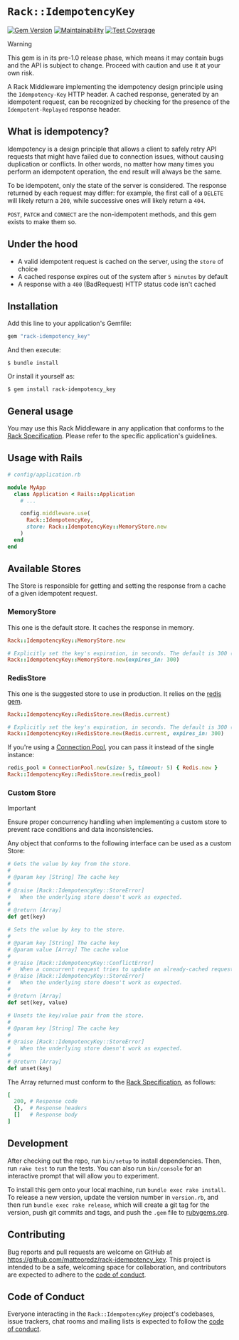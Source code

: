 # `Rack::IdempotencyKey`

[![Gem Version](https://badge.fury.io/rb/rack-idempotency_key.svg)](https://badge.fury.io/rb/rack-idempotency_key) [![Maintainability](https://api.codeclimate.com/v1/badges/26b3ad3d3af3b2377037/maintainability)](https://codeclimate.com/github/matteoredz/rack-idempotency_key/maintainability) [![Test Coverage](https://api.codeclimate.com/v1/badges/26b3ad3d3af3b2377037/test_coverage)](https://codeclimate.com/github/matteoredz/rack-idempotency_key/test_coverage)

> [!WARNING]
> This gem is in its pre-1.0 release phase, which means it may contain bugs and the API is subject to change.
> Proceed with caution and use it at your own risk.

A Rack Middleware implementing the idempotency design principle using the `Idempotency-Key` HTTP header. A cached response, generated by an idempotent request, can be recognized by checking for the presence of the `Idempotent-Replayed` response header.

## What is idempotency?

Idempotency is a design principle that allows a client to safely retry API requests that might have failed due to connection issues, without causing duplication or conflicts. In other words, no matter how many times you perform an idempotent operation, the end result will always be the same.

To be idempotent, only the state of the server is considered. The response returned by each request may differ: for example, the first call of a `DELETE` will likely return a `200`, while successive ones will likely return a `404`.

`POST`, `PATCH` and `CONNECT` are the non-idempotent methods, and this gem exists to make them so.

## Under the hood

- A valid idempotent request is cached on the server, using the `store` of choice
- A cached response expires out of the system after `5 minutes` by default
- A response with a `400` (BadRequest) HTTP status code isn't cached

## Installation

Add this line to your application's Gemfile:

```ruby
gem "rack-idempotency_key"
```

And then execute:

    $ bundle install

Or install it yourself as:

    $ gem install rack-idempotency_key

## General usage

You may use this Rack Middleware in any application that conforms to the [Rack Specification](https://github.com/rack/rack/blob/main/SPEC.rdoc). Please refer to the specific application's guidelines.

## Usage with Rails

```ruby
# config/application.rb

module MyApp
  class Application < Rails::Application
    # ...

    config.middleware.use(
      Rack::IdempotencyKey,
      store: Rack::IdempotencyKey::MemoryStore.new
    )
  end
end
```

## Available Stores

The Store is responsible for getting and setting the response from a cache of a given idempotent request.

### MemoryStore

This one is the default store. It caches the response in memory.

```ruby
Rack::IdempotencyKey::MemoryStore.new

# Explicitly set the key's expiration, in seconds. The default is 300 (5 minutes)
Rack::IdempotencyKey::MemoryStore.new(expires_in: 300)
```

### RedisStore

This one is the suggested store to use in production. It relies on the [redis gem](https://github.com/redis/redis-rb).

```ruby
Rack::IdempotencyKey::RedisStore.new(Redis.current)

# Explicitly set the key's expiration, in seconds. The default is 300 (5 minutes)
Rack::IdempotencyKey::RedisStore.new(Redis.current, expires_in: 300)
```

If you're using a [Connection Pool](https://github.com/mperham/connection_pool), you can pass it instead of the single instance:

```ruby
redis_pool = ConnectionPool.new(size: 5, timeout: 5) { Redis.new }
Rack::IdempotencyKey::RedisStore.new(redis_pool)
```

### Custom Store

> [!IMPORTANT]
> Ensure proper concurrency handling when implementing a custom store to prevent race conditions and data inconsistencies.

Any object that conforms to the following interface can be used as a custom Store:

```ruby
# Gets the value by key from the store.
#
# @param key [String] The cache key
#
# @raise [Rack::IdempotencyKey::StoreError]
#   When the underlying store doesn't work as expected.
#
# @return [Array]
def get(key)

# Sets the value by key to the store.
#
# @param key [String] The cache key
# @param value [Array] The cache value
#
# @raise [Rack::IdempotencyKey::ConflictError]
#   When a concurrent request tries to update an already-cached request.
# @raise [Rack::IdempotencyKey::StoreError]
#   When the underlying store doesn't work as expected.
#
# @return [Array]
def set(key, value)

# Unsets the key/value pair from the store.
#
# @param key [String] The cache key
#
# @raise [Rack::IdempotencyKey::StoreError]
#   When the underlying store doesn't work as expected.
#
# @return [Array]
def unset(key)
```

The Array returned must conform to the [Rack Specification](https://github.com/rack/rack/blob/main/SPEC.rdoc), as follows:

```ruby
[
  200, # Response code
  {},  # Response headers
  []   # Response body
]
```

## Development

After checking out the repo, run `bin/setup` to install dependencies.
Then, run `rake test` to run the tests.
You can also run `bin/console` for an interactive prompt that will allow you to experiment.

To install this gem onto your local machine, run `bundle exec rake install`.
To release a new version, update the version number in `version.rb`, and then run `bundle exec rake release`,
which will create a git tag for the version, push git commits and tags,
and push the `.gem` file to [rubygems.org](https://rubygems.org).

## Contributing

Bug reports and pull requests are welcome on GitHub at https://github.com/matteoredz/rack-idempotency_key.
This project is intended to be a safe, welcoming space for collaboration, and contributors are expected
to adhere to the [code of conduct](https://github.com/matteoredz/rack-idempotency_key/blob/master/CODE_OF_CONDUCT.md).

## Code of Conduct

Everyone interacting in the `Rack::IdempotencyKey` project's codebases, issue trackers,
chat rooms and mailing lists is expected to follow the [code of conduct](https://github.com/matteoredz/rack-idempotency_key/blob/master/CODE_OF_CONDUCT.md).
